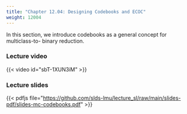 ```yaml
---
title: "Chapter 12.04: Designing Codebooks and ECOC"
weight: 12004
---
```

In this section, we introduce codebooks as a general concept for multiclass-to- binary reduction. 

<!--more-->

### Lecture video

{{< video id="sbT-1XUN3iM" >}}

### Lecture slides

{{< pdfjs file="https://github.com/slds-lmu/lecture_sl/raw/main/slides-pdf/slides-mc-codebooks.pdf" >}}
